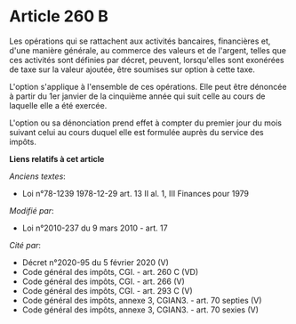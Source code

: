 # Article 260 B

Les opérations qui se rattachent aux activités bancaires, financières et, d'une manière générale, au commerce des valeurs et
de l'argent, telles que ces activités sont définies par décret, peuvent, lorsqu'elles sont exonérées de taxe sur la valeur
ajoutée, être soumises sur option à cette taxe.

L'option s'applique à l'ensemble de ces opérations. Elle peut être dénoncée à partir du 1er janvier de la cinquième année qui
suit celle au cours de laquelle elle a été exercée.

L'option ou sa dénonciation prend effet à compter du premier jour du mois suivant celui au cours duquel elle est formulée
auprès du service des impôts.

**Liens relatifs à cet article**

_Anciens textes_:

  - Loi n°78-1239 1978-12-29 art. 13 II al. 1, III Finances pour 1979

_Modifié par_:

  - Loi n°2010-237 du 9 mars 2010 - art. 17

_Cité par_:

  - Décret n°2020-95 du 5 février 2020 (V)
  - Code général des impôts, CGI. - art. 260 C (VD)
  - Code général des impôts, CGI. - art. 266 (V)
  - Code général des impôts, CGI. - art. 293 C (V)
  - Code général des impôts, annexe 3, CGIAN3. - art. 70 septies (V)
  - Code général des impôts, annexe 3, CGIAN3. - art. 70 sexies (V)
